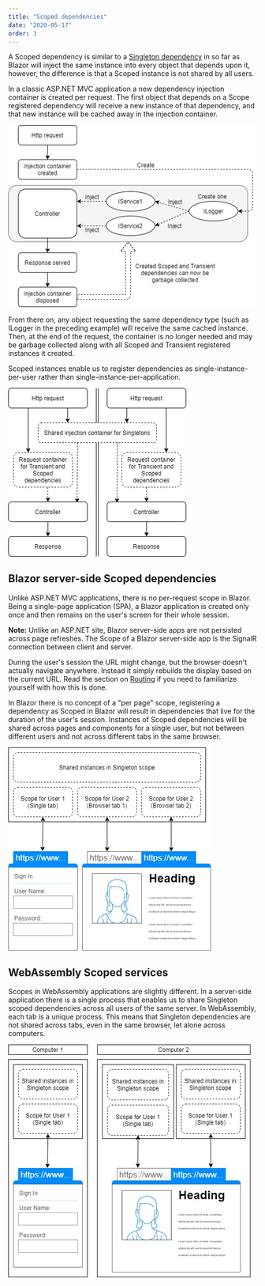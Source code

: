 ```yaml
---
title: "Scoped dependencies"
date: "2020-05-17"
order: 3
---
```


A Scoped dependency is similar to a [Singleton dependency](/dependency-injection/dependency-lifetimes-and-scopes/singleton-dependencies/)
in so far as Blazor will inject the same instance into every object that depends upon it, however,
the difference is that a Scoped instance is not shared by all users.

In a classic ASP.NET MVC application a new dependency injection container is created per request.
The first object that depends on a Scope registered dependency will receive a new instance of that dependency,
and that new instance will be cached away in the injection container.

![](images/aspmvc-injection.jpg)

From there on, any object requesting the same dependency type (such as ILogger in the preceding example)
will receive the same cached instance.
Then, at the end of the request,
the container is no longer needed and may be garbage collected along with all Scoped and
Transient registered instances it created.

Scoped instances enable us to register dependencies as single-instance-per-user rather than single-instance-per-application.

![](images/aspmvc-singleton-vs-scoped.jpg)

## Blazor server-side Scoped dependencies

Unlike ASP.NET MVC applications, there is no per-request scope in Blazor.
Being a single-page application (SPA),
a Blazor application is created only once and then remains on the user's screen for their whole session.

**Note:** Unlike an ASP.NET site, Blazor server-side apps are not persisted across page refreshes.
The Scope of a Blazor server-side app is the SignalR connection between client and server.

During the user's session the URL might change, but the browser doesn't actually navigate anywhere.
Instead it simply rebuilds the display based on the current URL.
Read the section on [Routing](/routing) if you need to familiarize yourself with how this is done.

In Blazor there is no concept of a "per page" scope,
registering a dependency as Scoped in Blazor will result in dependencies that live for the duration of the user's session.
Instances of Scoped dependencies will be shared across pages and components for a single user,
but not between different users and not across different tabs in the same browser.

![](images/BlazorServerScopes.jpg)

## WebAssembly Scoped services

Scopes in WebAssembly applications are slightly different.
In a server-side application there is a single process that enables us to share Singleton
scoped dependencies across all users of the same server.
In WebAssembly, each tab is a unique process.
This means that Singleton dependencies are not shared across tabs, even in the same browser, let alone across computers.

![](images/BlazorWebAssemblyScopes.jpg)

